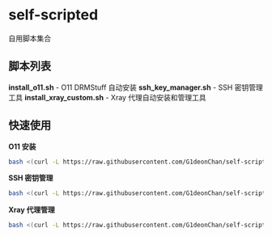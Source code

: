 # self-scripted

自用脚本集合

## 脚本列表

**install_o11.sh** - O11 DRMStuff 自动安装
**ssh_key_manager.sh** - SSH 密钥管理工具
**install_xray_custom.sh** - Xray 代理自动安装和管理工具

## 快速使用

**O11 安装**
```bash
bash <(curl -L https://raw.githubusercontent.com/G1deonChan/self-scripted/main/install_o11.sh)
```

**SSH 密钥管理**
```bash
bash <(curl -L https://raw.githubusercontent.com/G1deonChan/self-scripted/main/ssh_key_manager.sh)
```

**Xray 代理管理**
```bash
bash <(curl -L https://raw.githubusercontent.com/G1deonChan/self-scripted/main/install_xray_custom.sh)
```
